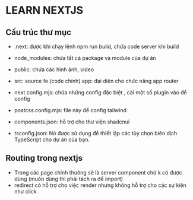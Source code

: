 # LEARN NEXTJS

## Cấu trúc thư mục

- .next: được khi chạy lệnh npm run build, chứa code server khi build
- node_modules: chứa tất cả package và module của dự án
- public: chứa các hình ảnh, video
- src: source fe (code chính)
  app: đại diện cho chức năng app router

- next.config.mjs: chứa những config đặc biệt , cài một số plugin vào để config
- postcss.config.mjs: file này để config tailwind
- components.json: hỗ trợ cho thư viện shadcnui
- tsconfig.json: Nó được sử dụng để thiết lập các tùy chọn biên dịch TypeScript cho dự án của bạn.

## Routing trong nextjs

- Trong các page chính thường sẽ là server component chứ k có được dùng (muốn dùng thì phải tách ra để import)
- redirect có hỗ trợ cho việc render nhưng không hỗ trợ cho các sự kiện như click
